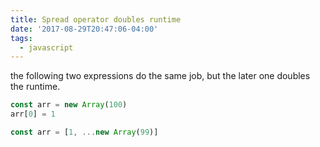 ```yaml
---
title: Spread operator doubles runtime
date: '2017-08-29T20:47:06-04:00'
tags:
  - javascript
---
```


the following two expressions do the same job, but the later one doubles the runtime.

```js
const arr = new Array(100)
arr[0] = 1
```

```js
const arr = [1, ...new Array(99)]
```
